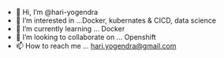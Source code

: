 - 👋 Hi, I’m @hari-yogendra
- 👀 I’m interested in ...Docker, kubernates & CICD, data science 
- 🌱 I’m currently learning ... Docker
- 💞️ I’m looking to collaborate on ... Openshift
- 📫 How to reach me ... hari.yogendra@gmail.com

<!---
hari-yogendra/hari-yogendra is a ✨ special ✨ repository because its `README.md` (this file) appears on your GitHub profile.
You can click the Preview link to take a look at your changes.
--->
